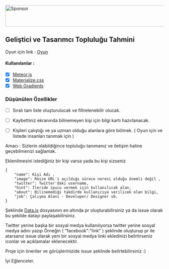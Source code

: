 <a target='_blank' rel='nofollow' href='https://app.codesponsor.io/link/tpPix4ZmzY6dhNh7SnGSvHPH/Ketcap/Guess-Community'>
  <img alt='Sponsor' width='888' height='68' src='https://app.codesponsor.io/embed/tpPix4ZmzY6dhNh7SnGSvHPH/Ketcap/Guess-Community.svg' />
</a>

## Geliştici ve Tasarımcı Topluluğu Tahmini

Oyun için link : [Oyun](https://guess-community.herokuapp.com/)


#### Kullanılanlar :

- [x] [Meteor.js](meteor.com)
- [x] [Materialize.css](materializecss.com)
- [x] [Web Gradients](https://webgradients.com/)

### Düşünülen Özellikler

- [ ] Sıralı tam liste oluşturulucak ve filtrelenebilir olucak.

- [ ] Kaybettiniz ekranında bilinemeyen kişi için bilgi kartı hazırlanacak.

- [ ] Kişileri çalıştığı ve ya uzman olduğu alanlara göre bölmek. ( Oyun için ve listede insanları tanımak için )


Amacı : Sizlerin olabildiğince topluluğu tanımanız ve iletişim haline geçebilmenizi sağlamak.


Eklenilmesini istediğiniz bir kişi varsa yada bu kişi sizseniz

```
{
	"name": Kişi Adı ,
	"image": Resim URL'i açıldığı sürece neresi olduğu önemli değil ,
	"twitter": Twitter'daki username,
	"hint": İleride ipucu vermek için kullanılıcak alan,
	"about": Bilinemediği takdirde kullanıcıya verilicek olan bilgi,
	"job": Çalışma Alanı - Developer/ Designer vb.
}
```
Şeklinde [Data.js](https://github.com/Ketcap/Guess-Community/blob/master/imports/startup/server/data.js) dosyasının en altında pr oluşturabilirsiniz ya da issue olarak bu şekilde datayı paylaşabilirsiniz.

Twitter yerine başka bir sosyal medya kullanılıyorsa twitter yerine sosyal medya adını yazıp Örneğin ( "facebook":"link" ) şeklinde oluşturup pr ile atarsanız issue olarak yeni bir sosyal medya linki ekledinizi belirtirseniz iconlar ve açıklamalar eklenecektir.

Proje için öneriler ve görüşlerinizide issue şeklinde belirtebilirsiniz :)

İyi Eğlenceler.
